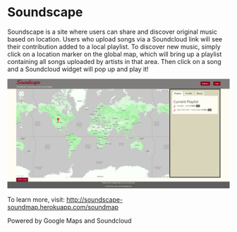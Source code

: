 Soundscape
==========

Soundscape is a site where users can share and discover original music based on location. Users who upload songs via a Soundcloud link will see their contribution added to a local playlist. To discover new music, simply click on a location marker on the global map, which will bring up a playlist containing all songs uploaded by artists in that area. Then click on a song and a Soundcloud widget will pop up and play it!

![SCREENSHOT](homepage.jpg?raw=true)

To learn more, visit: http://soundscape-soundmap.herokuapp.com/soundmap

Powered by Google Maps and Soundcloud
